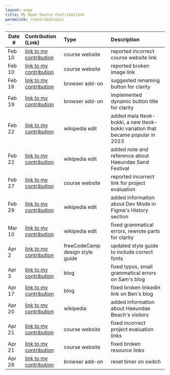 ```yaml
---
layout: page
title: My Open Source Contributions
permalink: /contributions/
---
```


<!--
Type of the contribution should be "Wikipedia edit", "OpenStreet Map feature", "Documentation", "Course website", "Blog",
"Browser Add-on", etc.

The description should include a brief summary of what you did.

The link should bring us to a public page that shows your contribution. 

Replace the first row with your own contribution. 

-->





| Date #       | Contribution (Link)  | Type  | Description |
|---|:---|:---|:---|
| Feb 10 | [link to my contribution](https://github.com/joannakl/ossd/issues/87) | course website | reported incorrect course website link |
| Feb 10 | [link to my contribution](https://github.com/joannakl/ossd/issues/88) | course website    | reported broken image link     |
| Feb 16 | [link to my contribution](https://github.com/ossd-s24/TikTock/issues/10) | browser add-on | suggested renaming button for clarity |
| Feb 19 | [link to my contribution](https://github.com/ossd-s24/TikTock/pull/15) | browser add-on | implemented dynamic button title for clarity |
| Feb 22 | [link to my contribution](https://en.wikipedia.org/wiki/Tteokbokki) | wikipedia edit | added mala tteok-bokki, a new tteok-bokki variation that became popular in 2023 |
| Feb 22 | [link to my contribution](https://en.wikipedia.org/wiki/Haeundae_Beach) | wikipedia edit | added note and reference about Haeundae Sand Festival | 
| Feb 27| [link to my contribution](https://github.com/joannakl/ossd/issues/101) | course website | reported incorrect link for project evaluation |
| Feb 29 | [link to my contribution](https://en.wikipedia.org/wiki/Figma) | wikipedia edit | added information about Dev Mode in Figma's History section |
| Mar 10 | [link to my contribution](https://en.wikipedia.org/wiki/Mochi_donut) | wikipedia edit | fixed grammatical errors, rewrote parts for clarity |
| Apr 2 | [link to my contribution](https://github.com/freeCodeCamp/design-style-guide/pull/50) | freeCodeCamp design style guide | updated style guide to include correct fonts |
| Apr 3 | [link to my contribution](https://github.com/ossd-s24/samGreer-weekly/pull/1) | blog | fixed typos, small grammatical errors on Sam's blog |
| Apr 17 | [link to my contribution](https://github.com/ossd-s24/benzoms-weekly/pull/1) | blog | fixed broken linkedin link on Ben's blog |
| Apr 20 | [link to my contribution](https://en.wikipedia.org/wiki/Haeundae_Beach) | wikipedia | added information about Haeundae Beach's visitors |
| Apr 21 | [link to my contribution](https://github.com/joannakl/ossd/pull/116) | course website | fixed incorrect project evaluation links |
| Apr 21 | [link to my contribution](https://github.com/joannakl/ossd/pull/117) | course website | fixed broken resource links |
| Apr 26 | [link to my contribution](https://github.com/ossd-s24/TikTock/pull/17) | browser add-on | reset timer on switch |
